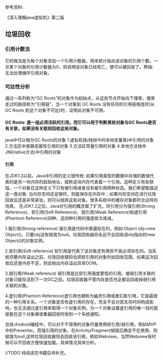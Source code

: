 参考资料:

《深入理解java虚拟机》第二版

## 垃圾回收

### 引用计数法

它的做法是为每个对象添加一个引用计数器，用来统计指向该对象的引用个数。一旦某个对象的引用计数器为0，则说明该对象已经死亡，便可以被回收了。弊端: 无法处理循环引用对象。


### 可达性分析

通过一系列称为“GC Roots”的对象作为起始点，从这些节点开始向下搜索，搜索走过的路径称为“引用链”，当一个对象到 GC Roots 没有任何的引用链相连时(从 GC Roots 到这个对象不可达)时，证明此对象不可用。


#### GC Roots: 是一组必须活跃的引用。而它可以用于判断某些对象与GC Roots是否有关联，如果没有关联则回收这些对象。

java中可以做为GC Roots的对象
1.虚拟机栈(栈帧中的本地变量表)中引用的对象
2.方法区中类静态属性引用的对象
3.方法区常量引用的对象
4.本地方法栈中JNI(native方法)中引用的对象


#### 引用

在JDK1.2以前，Java中引用的定义很传统: 如果引用类型的数据中存储的数值代表的是另一块内存的起始地址，就称这块内存代表着一个引用。这种定义有些狭隘，一个对象在这种定义下只有被引用或者没有被引用两种状态。我们希望能描述这一类对象: 当内存空间还足够时，则能保存在内存中；如果内存空间在进行垃圾回收后还是非常紧张，则可以抛弃这些对象。很多系统中的缓存对象都符合这样的场景。
在JDK1.2之后，Java对引用的概念做了扩充，将引用分为强引用(Strong Reference)、软引用(Soft Reference)、弱引用(Weak Reference)和虚引用(Phantom Reference)四种，这四种引用的强度依次递减。

1.强引用(Strong reference) 强引用是代码中普遍存在的。例如:Object obj=new Object()。只要obj没有赋值为null。垃圾回收器将永远不会回收调obj指向的new Object()的对象实例。

2.软引用(Soft reference) 软引用是代表了该对象还有用但不是必须存在的。当系统将要内存溢出之前，垃圾回收期将会把软引用的对象列如回收范围，如果这次回收后还是内存不足，则会抛出内存溢出异常OOM。

3.弱引用(Weak reference) 弱引用是比软引用强度更低的引用。被弱引用关联的对象只能存活到下一次GC之前。垃圾回收器不管内存是否充足都会回收掉弱引用关联的对象。

4.虚引用(Phantom Reference)虚引用也被称为幽灵引用或者幻影引用，它是最弱的一种引用关系。一个对象是否有虚引用的存在，完全不会对其生存时间构成影响，也无法通过虚引用来取得一个对象实例。为一个对象设置虚引用的唯一目的就是能在这个对象被收集器回收时收到一个系统通知。

总结:Android编程中，可以对于不常用的对象尽量使用软引用/弱引用。例如MVP中的Presenter。而强引用的对象，在Activity/Fragment销毁后确定不在使用，则赋值为null,这样垃圾回收器将会回收该引用，例如Webview。当然Webview有时候可以不回收方便快速加载，具体情况具体分析。



//TODO 待阅读完书籍后待补充。


